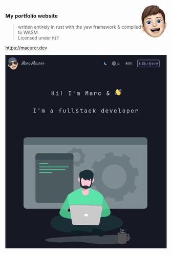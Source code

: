 <img src="src/assets/images/logo.png" align="right" height="100" />

### My portfolio website 
> written entirely in rust with the yew framework & compiled to WASM.  
> Licensed under `MIT`

<a href="https://maeurer.dev">https://maeurer.dev</a>  

<a href="https://maeurer.dev">
	<img src="readme/screenshot.png" href="maeurer.dev"/>
</a>
